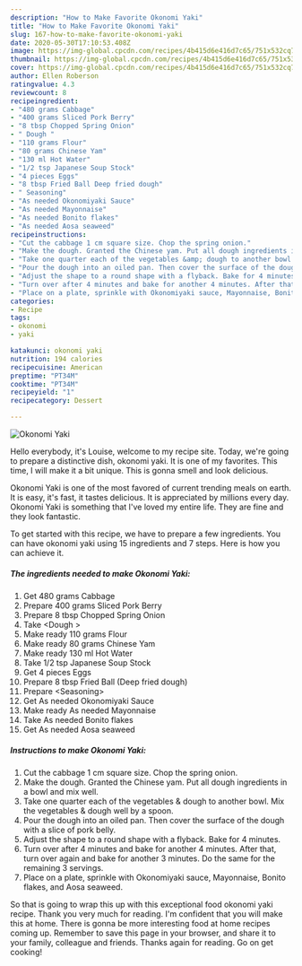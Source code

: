 ```yaml
---
description: "How to Make Favorite Okonomi Yaki"
title: "How to Make Favorite Okonomi Yaki"
slug: 167-how-to-make-favorite-okonomi-yaki
date: 2020-05-30T17:10:53.408Z
image: https://img-global.cpcdn.com/recipes/4b415d6e416d7c65/751x532cq70/okonomi-yaki-recipe-main-photo.jpg
thumbnail: https://img-global.cpcdn.com/recipes/4b415d6e416d7c65/751x532cq70/okonomi-yaki-recipe-main-photo.jpg
cover: https://img-global.cpcdn.com/recipes/4b415d6e416d7c65/751x532cq70/okonomi-yaki-recipe-main-photo.jpg
author: Ellen Roberson
ratingvalue: 4.3
reviewcount: 8
recipeingredient:
- "480 grams Cabbage"
- "400 grams Sliced Pork Berry"
- "8 tbsp Chopped Spring Onion"
- " Dough "
- "110 grams Flour"
- "80 grams Chinese Yam"
- "130 ml Hot Water"
- "1/2 tsp Japanese Soup Stock"
- "4 pieces Eggs"
- "8 tbsp Fried Ball Deep fried dough"
- " Seasoning"
- "As needed Okonomiyaki Sauce"
- "As needed Mayonnaise"
- "As needed Bonito flakes"
- "As needed Aosa seaweed"
recipeinstructions:
- "Cut the cabbage 1 cm square size. Chop the spring onion."
- "Make the dough. Granted the Chinese yam. Put all dough ingredients in a bowl and mix well."
- "Take one quarter each of the vegetables &amp; dough to another bowl. Mix the vegetables &amp; dough well by a spoon."
- "Pour the dough into an oiled pan. Then cover the surface of the dough with a slice of pork belly."
- "Adjust the shape to a round shape with a flyback. Bake for 4 minutes."
- "Turn over after 4 minutes and bake for another 4 minutes. After that, turn over again and bake for another 3 minutes. Do the same for the remaining 3 servings."
- "Place on a plate, sprinkle with Okonomiyaki sauce, Mayonnaise, Bonito flakes, and Aosa seaweed."
categories:
- Recipe
tags:
- okonomi
- yaki

katakunci: okonomi yaki 
nutrition: 194 calories
recipecuisine: American
preptime: "PT34M"
cooktime: "PT34M"
recipeyield: "1"
recipecategory: Dessert

---
```



![Okonomi Yaki](https://img-global.cpcdn.com/recipes/4b415d6e416d7c65/751x532cq70/okonomi-yaki-recipe-main-photo.jpg)

Hello everybody, it's Louise, welcome to my recipe site. Today, we're going to prepare a distinctive dish, okonomi yaki. It is one of my favorites. This time, I will make it a bit unique. This is gonna smell and look delicious.

Okonomi Yaki is one of the most favored of current trending meals on earth. It is easy, it's fast, it tastes delicious. It is appreciated by millions every day. Okonomi Yaki is something that I've loved my entire life. They are fine and they look fantastic.




To get started with this recipe, we have to prepare a few ingredients. You can have okonomi yaki using 15 ingredients and 7 steps. Here is how you can achieve it.

<!--inarticleads1-->

##### The ingredients needed to make Okonomi Yaki:

1. Get 480 grams Cabbage
1. Prepare 400 grams Sliced Pork Berry
1. Prepare 8 tbsp Chopped Spring Onion
1. Take  &lt;Dough &gt;
1. Make ready 110 grams Flour
1. Make ready 80 grams Chinese Yam
1. Make ready 130 ml Hot Water
1. Take 1/2 tsp Japanese Soup Stock
1. Get 4 pieces Eggs
1. Prepare 8 tbsp Fried Ball (Deep fried dough)
1. Prepare  &lt;Seasoning&gt;
1. Get As needed Okonomiyaki Sauce
1. Make ready As needed Mayonnaise
1. Take As needed Bonito flakes
1. Get As needed Aosa seaweed




<!--inarticleads2-->

##### Instructions to make Okonomi Yaki:

1. Cut the cabbage 1 cm square size. Chop the spring onion.
1. Make the dough. Granted the Chinese yam. Put all dough ingredients in a bowl and mix well.
1. Take one quarter each of the vegetables &amp; dough to another bowl. Mix the vegetables &amp; dough well by a spoon.
1. Pour the dough into an oiled pan. Then cover the surface of the dough with a slice of pork belly.
1. Adjust the shape to a round shape with a flyback. Bake for 4 minutes.
1. Turn over after 4 minutes and bake for another 4 minutes. After that, turn over again and bake for another 3 minutes. Do the same for the remaining 3 servings.
1. Place on a plate, sprinkle with Okonomiyaki sauce, Mayonnaise, Bonito flakes, and Aosa seaweed.




So that is going to wrap this up with this exceptional food okonomi yaki recipe. Thank you very much for reading. I'm confident that you will make this at home. There is gonna be more interesting food at home recipes coming up. Remember to save this page in your browser, and share it to your family, colleague and friends. Thanks again for reading. Go on get cooking!
